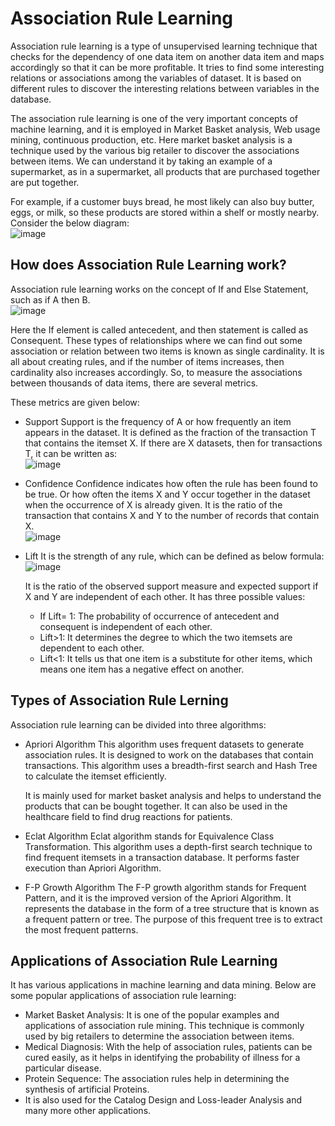 # Association Rule Learning
Association rule learning is a type of unsupervised learning technique that checks for the dependency of one data item on another data item and maps accordingly so that it can be more profitable. It tries to find some interesting relations or associations among the variables of dataset. It is based on different rules to discover the interesting relations between variables in the database.

The association rule learning is one of the very important concepts of machine learning, and it is employed in Market Basket analysis, Web usage mining, continuous production, etc. Here market basket analysis is a technique used by the various big retailer to discover the associations between items. We can understand it by taking an example of a supermarket, as in a supermarket, all products that are purchased together are put together.

For example, if a customer buys bread, he most likely can also buy butter, eggs, or milk, so these products are stored within a shelf or mostly nearby. Consider the below diagram: \
![image](https://user-images.githubusercontent.com/58425689/107867240-592f6380-6ea1-11eb-8966-9814594f54ae.png)

## How does Association Rule Learning work?
Association rule learning works on the concept of If and Else Statement, such as if A then B. \
![image](https://user-images.githubusercontent.com/58425689/107867256-77955f00-6ea1-11eb-85e9-6c80e62bf54f.png)

Here the If element is called antecedent, and then statement is called as Consequent. These types of relationships where we can find out some association or relation between two items is known as single cardinality. It is all about creating rules, and if the number of items increases, then cardinality also increases accordingly. So, to measure the associations between thousands of data items, there are several metrics.

These metrics are given below:

- Support
Support is the frequency of A or how frequently an item appears in the dataset. It is defined as the fraction of the transaction T that contains the itemset X. If there are X datasets, then for transactions T, it can be written as: \
![image](https://user-images.githubusercontent.com/58425689/107867266-9eec2c00-6ea1-11eb-8445-99e7ee30a564.png)

- Confidence
Confidence indicates how often the rule has been found to be true. Or how often the items X and Y occur together in the dataset when the occurrence of X is already given. It is the ratio of the transaction that contains X and Y to the number of records that contain X. \
![image](https://user-images.githubusercontent.com/58425689/107867267-a0b5ef80-6ea1-11eb-838f-9fa392746888.png)

- Lift
  It is the strength of any rule, which can be defined as below formula: \
  ![image](https://user-images.githubusercontent.com/58425689/107867268-a3184980-6ea1-11eb-8537-25cb08443f4b.png)

  It is the ratio of the observed support measure and expected support if X and Y are independent of each other. It has three possible values:

  - If Lift= 1: The probability of occurrence of antecedent and consequent is independent of each other.
  - Lift>1: It determines the degree to which the two itemsets are dependent to each other.
  - Lift<1: It tells us that one item is a substitute for other items, which means one item has a negative effect on another.
  
## Types of Association Rule Lerning
Association rule learning can be divided into three algorithms:

- Apriori Algorithm
  This algorithm uses frequent datasets to generate association rules. It is designed to work on the databases that contain transactions. This algorithm uses a breadth-first search and Hash Tree to calculate the itemset efficiently.

  It is mainly used for market basket analysis and helps to understand the products that can be bought together. It can also be used in the healthcare field to find drug reactions for patients.

- Eclat Algorithm
Eclat algorithm stands for Equivalence Class Transformation. This algorithm uses a depth-first search technique to find frequent itemsets in a transaction database. It performs faster execution than Apriori Algorithm.

- F-P Growth Algorithm
The F-P growth algorithm stands for Frequent Pattern, and it is the improved version of the Apriori Algorithm. It represents the database in the form of a tree structure that is known as a frequent pattern or tree. The purpose of this frequent tree is to extract the most frequent patterns.

## Applications of Association Rule Learning
It has various applications in machine learning and data mining. Below are some popular applications of association rule learning:

- Market Basket Analysis: It is one of the popular examples and applications of association rule mining. This technique is commonly used by big retailers to determine the association between items.
- Medical Diagnosis: With the help of association rules, patients can be cured easily, as it helps in identifying the probability of illness for a particular disease.
- Protein Sequence: The association rules help in determining the synthesis of artificial Proteins.
- It is also used for the Catalog Design and Loss-leader Analysis and many more other applications.
